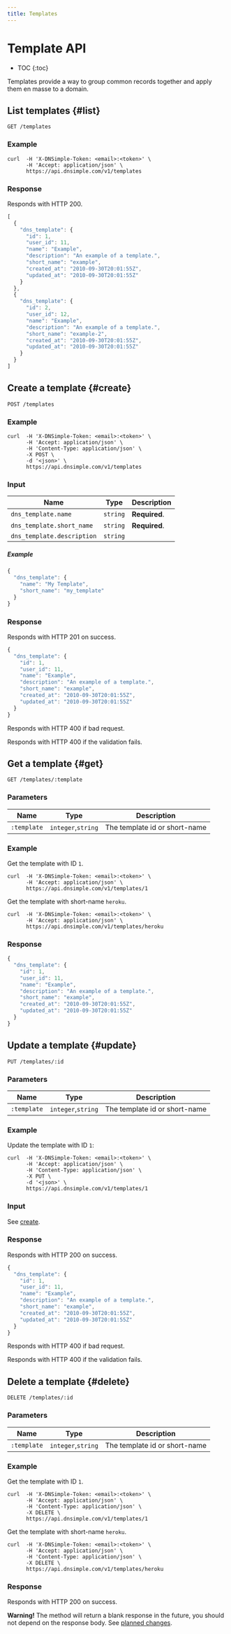 ```yaml
---
title: Templates
---
```


# Template API

* TOC
{:toc}

Templates provide a way to group common records together and apply them en masse to a domain.


## List templates {#list}

    GET /templates

### Example

    curl  -H 'X-DNSimple-Token: <email>:<token>' \
          -H 'Accept: application/json' \
          https://api.dnsimple.com/v1/templates

### Response

Responds with HTTP 200.

~~~js
[
  {
    "dns_template": {
      "id": 1,
      "user_id": 11,
      "name": "Example",
      "description": "An example of a template.",
      "short_name": "example",
      "created_at": "2010-09-30T20:01:55Z",
      "updated_at": "2010-09-30T20:01:55Z"
    }
  },
  {
    "dns_template": {
      "id": 2,
      "user_id": 12,
      "name": "Example",
      "description": "An example of a template.",
      "short_name": "example-2",
      "created_at": "2010-09-30T20:01:55Z",
      "updated_at": "2010-09-30T20:01:55Z"
    }
  }
]
~~~


## Create a template {#create}

    POST /templates

### Example

    curl  -H 'X-DNSimple-Token: <email>:<token>' \
          -H 'Accept: application/json' \
          -H 'Content-Type: application/json' \
          -X POST \
          -d '<json>' \
          https://api.dnsimple.com/v1/templates

### Input

| Name | Type | Description |
|------|------|-------------|
`dns_template.name` | `string` | **Required**.
`dns_template.short_name` | `string` | **Required**.
`dns_template.description` | `string` |

##### Example

~~~js
{
  "dns_template": {
    "name": "My Template",
    "short_name": "my_template"
  }
}
~~~

### Response

Responds with HTTP 201 on success.

~~~js
{
  "dns_template": {
    "id": 1,
    "user_id": 11,
    "name": "Example",
    "description": "An example of a template.",
    "short_name": "example",
    "created_at": "2010-09-30T20:01:55Z",
    "updated_at": "2010-09-30T20:01:55Z"
  }
}
~~~

Responds with HTTP 400 if bad request.

Responds with HTTP 400 if the validation fails.


## Get a template {#get}

    GET /templates/:template

### Parameters

Name | Type | Description
-----|------|------------
`:template` | `integer`,`string` | The template id or short-name

### Example

Get the template with ID `1`.

    curl  -H 'X-DNSimple-Token: <email>:<token>' \
          -H 'Accept: application/json' \
          https://api.dnsimple.com/v1/templates/1

Get the template with short-name `heroku`.

    curl  -H 'X-DNSimple-Token: <email>:<token>' \
          -H 'Accept: application/json' \
          https://api.dnsimple.com/v1/templates/heroku

### Response

~~~js
{
  "dns_template": {
    "id": 1,
    "user_id": 11,
    "name": "Example",
    "description": "An example of a template.",
    "short_name": "example",
    "created_at": "2010-09-30T20:01:55Z",
    "updated_at": "2010-09-30T20:01:55Z"
  }
}
~~~


## Update a template {#update}

    PUT /templates/:id

### Parameters

Name | Type | Description
-----|------|------------
`:template` | `integer`,`string` | The template id or short-name

### Example

Update the template with ID `1`:

    curl  -H 'X-DNSimple-Token: <email>:<token>' \
          -H 'Accept: application/json' \
          -H 'Content-Type: application/json' \
          -X PUT \
          -d '<json>' \
          https://api.dnsimple.com/v1/templates/1

### Input

See [create](#create).

### Response

Responds with HTTP 200 on success.

~~~js
{
  "dns_template": {
    "id": 1,
    "user_id": 11,
    "name": "Example",
    "description": "An example of a template.",
    "short_name": "example",
    "created_at": "2010-09-30T20:01:55Z",
    "updated_at": "2010-09-30T20:01:55Z"
  }
}
~~~

Responds with HTTP 400 if bad request.

Responds with HTTP 400 if the validation fails.


## Delete a template {#delete}

    DELETE /templates/:id

### Parameters

Name | Type | Description
-----|------|------------
`:template` | `integer`,`string` | The template id or short-name

### Example

Get the template with ID `1`.

    curl  -H 'X-DNSimple-Token: <email>:<token>' \
          -H 'Accept: application/json' \
          -H 'Content-Type: application/json' \
          -X DELETE \
          https://api.dnsimple.com/v1/templates/1

Get the template with short-name `heroku`.

    curl  -H 'X-DNSimple-Token: <email>:<token>' \
          -H 'Accept: application/json' \
          -H 'Content-Type: application/json' \
          -X DELETE \
          https://api.dnsimple.com/v1/templates/heroku

### Response

Responds with HTTP 200 on success.

<div class="alert alert-warning">
  <strong>Warning!</strong> The method will return a blank response in the future, you should not depend on the response body. See <a href="/planned-changes/" class="alert-link">planned changes</a>.
</div>

